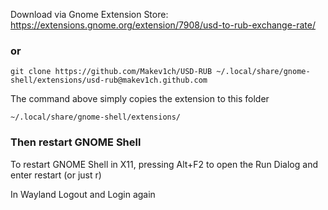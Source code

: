 Download via Gnome Extension Store: https://extensions.gnome.org/extension/7908/usd-to-rub-exchange-rate/

### or

```
git clone https://github.com/Makev1ch/USD-RUB ~/.local/share/gnome-shell/extensions/usd-rub@makev1ch.github.com
```

The command above simply copies the extension to this folder
```
~/.local/share/gnome-shell/extensions/
```
### Then restart GNOME Shell

To restart GNOME Shell in X11, pressing Alt+F2 to open the Run Dialog and enter restart 
(or just r)

In Wayland Logout and Login again
